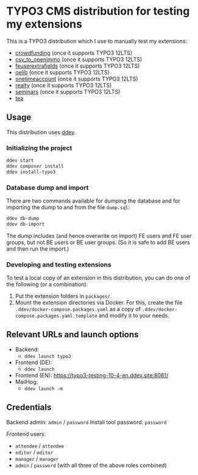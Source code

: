 # TYPO3 CMS distribution for testing my extensions

This is a TYPO3 distribution which I use to manually test my extensions:

- [crowdfunding](https://github.com/oliverklee/ext-crowdfunding)
  (once it supports TYPO3 12LTS)
- [csv_to_openimmo](https://github.com/oliverklee/ext-csv_to_openimmo)
  (once it supports TYPO3 12LTS)
- [feuserextrafields](https://github.com/oliverklee/ext-feuserextrafields)
  (once it supports TYPO3 12LTS)
- [oelib](https://github.com/oliverklee/ext-oelib)
  (once it supports TYPO3 12LTS)
- [onetimeaccount](https://github.com/oliverklee/ext-onetimeaccount)
  (once it supports TYPO3 12LTS)
- [realty](https://github.com/oliverklee/ext-realty)
  (once it supports TYPO3 12LTS)
- [seminars](https://github.com/oliverklee/ext-seminars)
  (once it supports TYPO3 12LTS)
- [tea](https://github.com/TYPO3-Documentation/tea)

## Usage

This distribution uses [ddev](https://github.com/drud/ddev).

### Initializing the project

```bash
ddev start
ddev composer install
ddev install-typo3
```

### Database dump and import

There are two commands available for dumping the database and for importing the
dump to and from the file `dump.sql`:

```bash
ddev db-dump
ddev db-import
```

The dump includes (and hence overwrite on import) FE users and FE user groups,
but not BE users or BE user groups. (So it is safe to add BE users and then
run the import.)

### Developing and testing extensions

To test a local copy of an extension in this distribution, you can do one of
the following (or a combination):

1. Put the extension folders in `packages/`.
2. Mount the extension directories via Docker. For this, create the file
   `.ddev/docker-compose.packages.yaml` as a copy of
   `.ddev/docker-compose.packages.yaml.template` and modify it to your needs.

## Relevant URLs and launch options

- Backend:
  - `ddev launch typo3`
- Frontend (DE):
  - `ddev launch`
- Frontend (EN): https://typo3-testing-10-4-en.ddev.site:8081/
- MailHog:
  - `ddev launch -m`

## Credentials

Backend admin: `admin` / `password`
Install tool password: `password`

Frontend users:
- `attendee` / `attendee`
- `editor` / `editor`
- `manager` / `manager`
- `admin` / `password` (with all three of the above roles combined)
